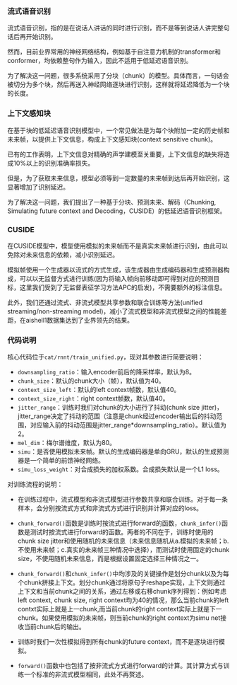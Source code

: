 ### 流式语音识别

流式语音识别，指的是在说话人讲话的同时进行识别，而不是等到说话人讲完整句话后再开始识别。

然而，目前业界常用的神经网络结构，例如基于自注意力机制的transformer和conformer，均依赖整句作为输入，因此不适用于低延迟语音识别。

为了解决这一问题，很多系统采用了分块（chunk）的模型。具体而言，一句话会被切分为多个块，然后再送入神经网络逐块进行识别，这样就将延迟降低为一个块的长度。

### 上下文感知块

在基于块的低延迟语音识别模型中，一个常见做法是为每个块附加一定的历史帧和未来帧，以提供上下文信息，构成上下文感知块(context sensitive chunk)。

已有的工作表明，上下文信息对精确的声学建模至关重要，上下文信息的缺失将造成10%以上的识别准确率损失。

但是，为了获取未来信息，模型必须等到一定数量的未来帧到达后再开始识别，这显著增加了识别延迟。

为了解决这一问题，我们提出了一种基于分块、预测未来、解码（Chunking, Simulating future context and Decoding，CUSIDE）的低延迟语音识别框架。

### CUSIDE

在CUSIDE模型中，模型使用模拟的未来帧而不是真实未来帧进行识别，由此可以免除对未来信息的依赖，减小识别延迟。

模拟帧使用一个生成器以流式的方式生成，该生成器由生成编码器和生成预测器构成，可以以无监督方式进行训练(因为将输入帧向前移动即可得到对应的预测目标，这里我们受到了无监督表征学习方法APC的启发)，不需要额外的标注信息。

此外，我们还通过流式、非流式模型共享参数和联合训练等方法(unified streaming/non-streaming model)，减小了流式模型和非流式模型之间的性能差距，在aishell1数据集达到了业界领先的结果。

### 代码说明

核心代码位于`cat/rnnt/train_unified.py`，现对其参数进行简要说明：
- `downsampling_ratio`：输入encoder前后的降采样率，默认为8。
- `chunk_size`：默认的chunk大小（帧），默认值为40。
- `context_size_left`：默认的left context帧数，默认值40。
- `context_size_right`：right context帧数，默认值40。
- `jitter_range`：训练时我们对chunk的大小进行了抖动(chunk size jitter)，jitter_range决定了抖动的范围（注意是chunk经过encoder输出后的抖动范围，对应输入前的抖动范围是jitter_range*downsampling_ratio）。默认值为2。        
- `mel_dim`：梅尔谱维度，默认为80。
- `simu`：是否使用模拟未来帧。默认的生成编码器是单向GRU，默认的生成预测器是一个简单的前馈神经网络。
- `simu_loss_weight`：对合成损失的加权系数。合成损失默认是一个L1 loss。

对训练流程的说明：

- 在训练过程中，流式模型和非流式模型进行参数共享和联合训练。对于每一条样本，会分别按流式方式和非流式方式进行识别并计算对应的loss。

- `chunk_forward()`函数是训练时按流式进行forward的函数，`chunk_infer()`函数是测试时按流式进行forward的函数。两者的不同在于，训练时使用的chunk size jitter和使用随机的未来信息（未来信息随机从a.模拟的未来帧；b.不使用未来帧；c.真实的未来帧三种情况中选择），而测试时使用固定的chunk size，不使用随机未来信息，而是根据设置固定选择三种情况之一。

- `chunk_forward()`和`chunk_infer()`中均涉及的关键操作是划分chunk以及为每个chunk拼接上下文。划分chunk通过将原句子reshape实现，上下文则通过上下文和当前chunk之间的关系，通过左移或右移chunk序列得到：例如考虑left context, chunk size, right context均为40的情况，那么当前chunk的left contxt实际上就是上一chunk,而当前chunk的right context实际上就是下一chunk。如果使用模拟的未来帧，则当前chunk的right context为simu net接收当前chunk后的输出。

- 训练时我们一次性模拟得到所有chunk的future context，而不是逐块进行模拟。

- `forward()`函数中也包括了按非流式方式进行forward的计算。其计算方式与训练一个标准的非流式模型相同，此处不再赘述。



